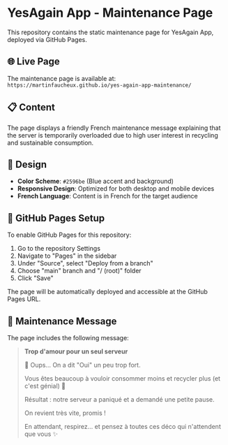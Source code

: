 # YesAgain App - Maintenance Page

This repository contains the static maintenance page for YesAgain App, deployed via GitHub Pages.

## 🌐 Live Page

The maintenance page is available at: `https://martinfaucheux.github.io/yes-again-app-maintenance/`

## 📋 Content

The page displays a friendly French maintenance message explaining that the server is temporarily overloaded due to high user interest in recycling and sustainable consumption.

## 🎨 Design

- **Color Scheme**: `#2596be` (Blue accent and background)
- **Responsive Design**: Optimized for both desktop and mobile devices
- **French Language**: Content is in French for the target audience

## 🚀 GitHub Pages Setup

To enable GitHub Pages for this repository:

1. Go to the repository Settings
2. Navigate to "Pages" in the sidebar
3. Under "Source", select "Deploy from a branch"
4. Choose "main" branch and "/ (root)" folder
5. Click "Save"

The page will be automatically deployed and accessible at the GitHub Pages URL.

## 📝 Maintenance Message

The page includes the following message:

> **Trop d'amour pour un seul serveur**
>
> 🚧 Oups… On a dit "Oui" un peu trop fort.
>
> Vous êtes beaucoup à vouloir consommer moins et recycler plus (et c'est génial) 💚
>
> Résultat : notre serveur a paniqué et a demandé une petite pause.
>
> On revient très vite, promis !
>
> En attendant, respirez… et pensez à toutes ces déco qui n'attendent que vous ✨
